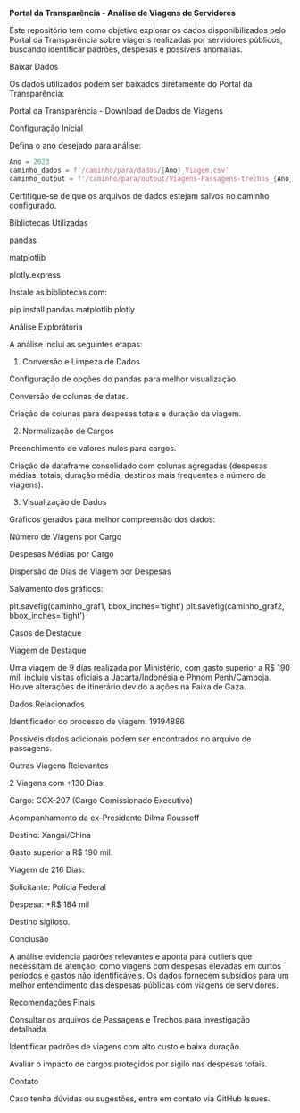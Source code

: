 **Portal da Transparência - Análise de Viagens de Servidores**

Este repositório tem como objetivo explorar os dados disponibilizados pelo Portal da Transparência sobre viagens realizadas por servidores públicos, buscando identificar padrões, despesas e possíveis anomalias.

Baixar Dados

Os dados utilizados podem ser baixados diretamente do Portal da Transparência:

Portal da Transparência - Download de Dados de Viagens

Configuração Inicial

Defina o ano desejado para análise:

```python
Ano = 2023
caminho_dados = f'/caminho/para/dados/{Ano}_Viagem.csv'
caminho_output = f'/caminho/para/output/Viagens-Passagens-trechos_{Ano}.xlsx'
```


Certifique-se de que os arquivos de dados estejam salvos no caminho configurado.

Bibliotecas Utilizadas

pandas

matplotlib

plotly.express

Instale as bibliotecas com:

pip install pandas matplotlib plotly

Análise Explorátoria

A análise inclui as seguintes etapas:

1. Conversão e Limpeza de Dados

Configuração de opções do pandas para melhor visualização.

Conversão de colunas de datas.

Criação de colunas para despesas totais e duração da viagem.

2. Normalização de Cargos

Preenchimento de valores nulos para cargos.

Criação de dataframe consolidado com colunas agregadas (despesas médias, totais, duração média, destinos mais frequentes e número de viagens).

3. Visualização de Dados

Gráficos gerados para melhor compreensão dos dados:

Número de Viagens por Cargo

Despesas Médias por Cargo

Dispersão de Dias de Viagem por Despesas

Salvamento dos gráficos:

plt.savefig(caminho_graf1, bbox_inches='tight')
plt.savefig(caminho_graf2, bbox_inches='tight')

Casos de Destaque

Viagem de Destaque

Uma viagem de 9 dias realizada por Ministério, com gasto superior a R$ 190 mil, incluiu visitas oficiais a Jacarta/Indonésia e Phnom Penh/Camboja. Houve alterações de itinerário devido a ações na Faixa de Gaza.

Dados Relacionados

Identificador do processo de viagem: 19194886

Possíveis dados adicionais podem ser encontrados no arquivo de passagens.

Outras Viagens Relevantes

2 Viagens com +130 Dias:

Cargo: CCX-207 (Cargo Comissionado Executivo)

Acompanhamento da ex-Presidente Dilma Rousseff

Destino: Xangai/China

Gasto superior a R$ 190 mil.

Viagem de 216 Dias:

Solicitante: Polícia Federal

Despesa: +R$ 184 mil

Destino sigiloso.

Conclusão

A análise evidencia padrões relevantes e aponta para outliers que necessitam de atenção, como viagens com despesas elevadas em curtos períodos e gastos não identificáveis. Os dados fornecem subsídios para um melhor entendimento das despesas públicas com viagens de servidores.

Recomendações Finais

Consultar os arquivos de Passagens e Trechos para investigação detalhada.

Identificar padrões de viagens com alto custo e baixa duração.

Avaliar o impacto de cargos protegidos por sigilo nas despesas totais.

Contato

Caso tenha dúvidas ou sugestões, entre em contato via GitHub Issues.
